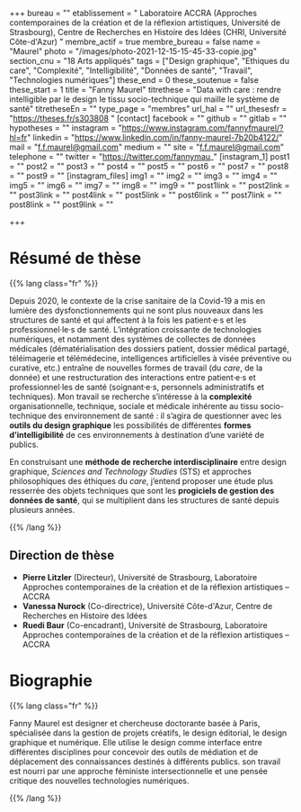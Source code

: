 +++
bureau = ""
etablissement = " Laboratoire ACCRA (Approches contemporaines de la création et de la réflexion artistiques, Université de Strasbourg), Centre de Recherches en Histoire des Idées (CHRI, Université Côte-d'Azur) "
membre_actif = true
membre_bureau = false
name = "Maurel"
photo = "/images/photo-2021-12-15-15-45-33-copie.jpg"
section_cnu = "18 Arts appliqués"
tags = ["Design graphique", "Ethiques du care", "Complexité", "Intelligibilité", "Données de santé", "Travail", "Technologies numériques"]
these_end = 0
these_soutenue = false
these_start = 1
title = "Fanny Maurel"
titrethese = "Data with care : rendre intelligible par le design le tissu socio-technique qui maille le système de santé"
titretheseEn = ""
type_page = "membres"
url_hal = ""
url_thesesfr = "https://theses.fr/s303808 "
[contact]
facebook = ""
github = ""
gitlab = ""
hypotheses = ""
instagram = "https://www.instagram.com/fannyfmaurel/?hl=fr"
linkedin = "https://www.linkedin.com/in/fanny-maurel-7b20b4122/"
mail = "f.f.maurel@gmail.com"
medium = ""
site = "f.f.maurel@gmail.com"
telephone = ""
twitter = "https://twitter.com/fannymau_"
[instagram_1]
post1 = ""
post2 = ""
post3 = ""
post4 = ""
post5 = ""
post6 = ""
post7 = ""
post8 = ""
post9 = ""
[instagram_files]
img1 = ""
img2 = ""
img3 = ""
img4 = ""
img5 = ""
img6 = ""
img7 = ""
img8 = ""
img9 = ""
post1link = ""
post2link = ""
post3link = ""
post4link = ""
post5link = ""
post6link = ""
post7link = ""
post8link = ""
post9link = ""

+++
# Résumé de thèse

{{% lang class="fr" %}}

Depuis 2020, le contexte de la crise sanitaire de la Covid-19 a mis en lumière des dysfonctionnements qui ne sont plus nouveaux dans les structures de santé et qui affectent à la fois les patient·e·s et les professionnel·le·s de santé. L’intégration croissante de technologies numériques, et notamment des systèmes de collectes de données médicales (dématérialisation des dossiers patient, dossier médical partagé, téléimagerie et télémédecine, intelligences artificielles à visée préventive ou curative, etc.) entraîne de nouvelles formes de travail (du _care_, de la donnée) et une restructuration des interactions entre patient·e·s et professionnel·les de santé (soignant·e·s, personnels administratifs et techniques). Mon travail se recherche s’intéresse à la **complexité** organisationnelle, technique, sociale et médicale inhérente au tissu socio-technique des environnement de santé : il s’agira de questionner avec les **outils du design graphique** les possibilités de différentes **formes d’intelligibilité** de ces environnements à destination d’une variété de publics.

En construisant une **méthode de recherche interdisciplinaire** entre design graphique, _Sciences and Technology Studies_ (STS) et approches philosophiques des éthiques du _care_, j’entend proposer une étude plus resserrée des objets techniques que sont les **progiciels de gestion des données de santé**, qui se multiplient dans les structures de santé depuis plusieurs années.

{{% /lang %}}

## Direction de thèse

* **Pierre Litzler** (Directeur), Université de Strasbourg, Laboratoire Approches contemporaines de la création et de la réflexion artistiques – ACCRA
* **Vanessa Nurock** (Co-directrice), Université Côte-d'Azur, Centre de Recherches en Histoire des Idées
* **Ruedi Baur** (Co-encadrant), Université de Strasbourg, Laboratoire Approches contemporaines de la création et de la réflexion artistiques – ACCRA

# Biographie

{{% lang class="fr" %}}

Fanny Maurel est designer et chercheuse doctorante basée à Paris, spécialisée dans la gestion de projets créatifs, le design éditorial, le design graphique et numérique. Elle utilise le design comme interface entre différentes disciplines pour concevoir des outils de médiation et de déplacement des connaissances destinés à différents publics. son travail est nourri par une approche féministe intersectionnelle et une pensée critique des nouvelles technologies numériques.

{{% /lang %}}
